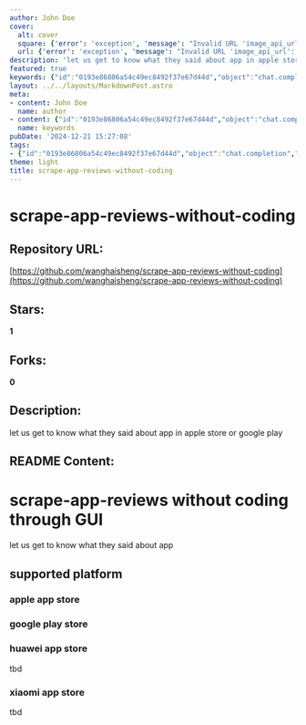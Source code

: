 ```yaml
---
author: John Doe
cover:
  alt: cover
  square: {'error': 'exception', 'message': "Invalid URL 'image_api_url': No scheme supplied. Perhaps you meant https://image_api_url?"}
  url: {'error': 'exception', 'message': "Invalid URL 'image_api_url': No scheme supplied. Perhaps you meant https://image_api_url?"}
description: 'let us get to know what they said about app in apple store or google play'
featured: true
keywords: {"id":"0193e86806a54c49ec8492f37e67d44d","object":"chat.completion","created":1734770951,"model":"Qwen/Qwen2.5-7B-Instruct","choices":[{"index":0,"message":{"role":"assistant","content":"Based on the given text, here are the extracted keywords and tags:\n\n### Keywords:\n- scrape-app-reviews\n- without coding\n- GUI\n- apple app store\n- google play store\n- huawei app store\n- xiaomi app store\n\n### Tags:\n- #scrape-app-reviews\n- without coding\n- GUI\n- supported platforms\n- apple app store\n- google play store\n- huawei app store\n- xiaomi app store"},"finish_reason":"stop"}],"usage":{"prompt_tokens":118,"completion_tokens":97,"total_tokens":215},"system_fingerprint":""}
layout: ../../layouts/MarkdownPost.astro
meta:
- content: John Doe
  name: author
- content: {"id":"0193e86806a54c49ec8492f37e67d44d","object":"chat.completion","created":1734770951,"model":"Qwen/Qwen2.5-7B-Instruct","choices":[{"index":0,"message":{"role":"assistant","content":"Based on the given text, here are the extracted keywords and tags:\n\n### Keywords:\n- scrape-app-reviews\n- without coding\n- GUI\n- apple app store\n- google play store\n- huawei app store\n- xiaomi app store\n\n### Tags:\n- #scrape-app-reviews\n- without coding\n- GUI\n- supported platforms\n- apple app store\n- google play store\n- huawei app store\n- xiaomi app store"},"finish_reason":"stop"}],"usage":{"prompt_tokens":118,"completion_tokens":97,"total_tokens":215},"system_fingerprint":""}
  name: keywords
pubDate: '2024-12-21 15:27:08'
tags:
- {"id":"0193e86806a54c49ec8492f37e67d44d","object":"chat.completion","created":1734770951,"model":"Qwen/Qwen2.5-7B-Instruct","choices":[{"index":0,"message":{"role":"assistant","content":"Based on the given text, here are the extracted keywords and tags:\n\n### Keywords:\n- scrape-app-reviews\n- without coding\n- GUI\n- apple app store\n- google play store\n- huawei app store\n- xiaomi app store\n\n### Tags:\n- #scrape-app-reviews\n- without coding\n- GUI\n- supported platforms\n- apple app store\n- google play store\n- huawei app store\n- xiaomi app store"},"finish_reason":"stop"}],"usage":{"prompt_tokens":118,"completion_tokens":97,"total_tokens":215},"system_fingerprint":""}
theme: light
title: scrape-app-reviews-without-coding
---
```


# scrape-app-reviews-without-coding

## Repository URL: 
[https://github.com/wanghaisheng/scrape-app-reviews-without-coding](https://github.com/wanghaisheng/scrape-app-reviews-without-coding)

## Stars: 
**1**

## Forks: 
**0**

## Description: 
let us get to know what they said about app in apple store or google play

## README Content: 
# scrape-app-reviews without coding through GUI
let us get to know what they said about app



## supported platform

### apple app store


### google  play store


### huawei app store

tbd

### xiaomi app store

tbd


